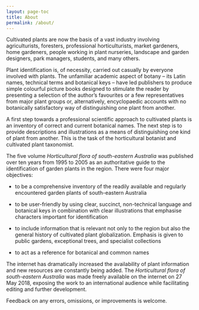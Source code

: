 ```yaml
---
layout: page-toc
title: About
permalink: /about/
---
```


Cultivated plants are now the basis of a vast industry involving agriculturists, foresters, professional horticulturists, market gardeners, home gardeners, people working in plant nurseries, landscape and garden designers, park managers, students, and many others.

Plant identification is, of necessity, carried out casually by everyone involved with plants. The unfamiliar academic aspect of botany – its Latin names, technical terms and botanical keys – have led publishers to produce simple colourful picture books designed to stimulate the reader by presenting a selection of the author’s favourites or a few representatives from major plant groups or, alternatively, encyclopaedic accounts with no botanically satisfactory way of distinguishing one plant from another.

A first step towards a professional scientific approach to cultivated plants is an inventory of correct and current botanical names. The next step is to provide descriptions and illustrations as a means of distinguishing one kind of plant from another. This is the task of the horticultural botanist and cultivated plant taxonomist.

The five volume *Horticultural flora of south-eastern Australia* was published over ten years from 1995 to 2005 as an authoritative guide to the identification of garden plants in the region. There were four major objectives:

-   to be a comprehensive inventory of the readily available and regularly encountered garden plants of south-eastern Australia

-   to be user-friendly by using clear, succinct, non-technical language and botanical keys in combination with clear illustrations that emphasise characters important for identification

-   to include information that is relevant not only to the region but also the general history of cultivated plant globalization. Emphasis is given to public gardens, exceptional trees, and specialist collections

-   to act as a reference for botanical and common names

The internet has dramatically increased the availability of plant information and new resources are constantly being added. The *Horticultural flora of south-eastern Australia* was made freely available on the internet on 27 May 2018, exposing the work to an international audience while facilitating editing and further development.

Feedback on any errors, omissions, or improvements is welcome.
